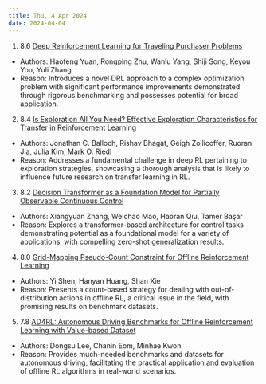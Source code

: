 ```yaml
---
title: Thu, 4 Apr 2024
date: 2024-04-04
---
```

1. 8.6 [Deep Reinforcement Learning for Traveling Purchaser Problems](https://arxiv.org/abs/2404.02476)
* Authors: Haofeng Yuan, Rongping Zhu, Wanlu Yang, Shiji Song, Keyou You, Yuli Zhang
* Reason: Introduces a novel DRL approach to a complex optimization problem with significant performance improvements demonstrated through rigorous benchmarking and possesses potential for broad application.

2. 8.4 [Is Exploration All You Need? Effective Exploration Characteristics for Transfer in Reinforcement Learning](https://arxiv.org/abs/2404.02235)
* Authors: Jonathan C. Balloch, Rishav Bhagat, Geigh Zollicoffer, Ruoran Jia, Julia Kim, Mark O. Riedl
* Reason: Addresses a fundamental challenge in deep RL pertaining to exploration strategies, showcasing a thorough analysis that is likely to influence future research on transfer learning in RL.

3. 8.2 [Decision Transformer as a Foundation Model for Partially Observable Continuous Control](https://arxiv.org/abs/2404.02407)
* Authors: Xiangyuan Zhang, Weichao Mao, Haoran Qiu, Tamer Başar
* Reason: Explores a transformer-based architecture for control tasks demonstrating potential as a foundational model for a variety of applications, with compelling zero-shot generalization results.

4. 8.0 [Grid-Mapping Pseudo-Count Constraint for Offline Reinforcement Learning](https://arxiv.org/abs/2404.02545)
* Authors: Yi Shen, Hanyan Huang, Shan Xie
* Reason: Presents a count-based strategy for dealing with out-of-distribution actions in offline RL, a critical issue in the field, with promising results on benchmark datasets.

5. 7.8 [AD4RL: Autonomous Driving Benchmarks for Offline Reinforcement Learning with Value-based Dataset](https://arxiv.org/abs/2404.02429)
* Authors: Dongsu Lee, Chanin Eom, Minhae Kwon
* Reason: Provides much-needed benchmarks and datasets for autonomous driving, facilitating the practical application and evaluation of offline RL algorithms in real-world scenarios.

